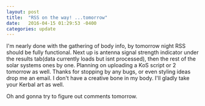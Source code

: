 ```yaml
---
layout: post
title:  "RSS on the way! ...tomorrow"
date:   2016-04-15 01:29:53 -0400
categories: update
---
```

I'm nearly done with the gathering of body info, by tomorrow night RSS should
be fully functional. Next up is antenna signal strength indicator under the
results tab(data currently loads but isnt processed), then the rest of the solar
systems ones by one. Planning on uploading a KoS script or 2 tomorrow as well.
Thanks for stopping by any bugs, or even styling ideas drop me an email. I
don't have a creative bone in my body. I'll gladly take your Kerbal art as
well.

Oh and gonna try to figure out comments tomorrow.

